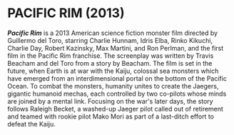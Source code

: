 # PACIFIC RIM (2013)
***Pacific Rim*** is a 2013 American science fiction monster film directed by Guillermo del Toro, starring Charlie Hunnam, Idris Elba, Rinko Kikuchi, Charlie Day, Robert Kazinsky, Max Martini, and Ron Perlman, and the first film in the Pacific Rim franchise. The screenplay was written by Travis Beacham and del Toro from a story by Beacham. The film is set in the future, when Earth is at war with the Kaiju, colossal sea monsters which have emerged from an interdimensional portal on the bottom of the Pacific Ocean. To combat the monsters, humanity unites to create the Jaegers, gigantic humanoid mechas, each controlled by two co-pilots whose minds are joined by a mental link. Focusing on the war's later days, the story follows Raleigh Becket, a washed-up Jaeger pilot called out of retirement and teamed with rookie pilot Mako Mori as part of a last-ditch effort to defeat the Kaiju.

